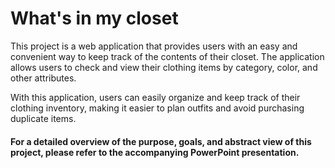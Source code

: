 # What's in my closet 

This project is a web application that provides users with an easy and convenient way to keep track of the contents of their closet.   The application allows users to check and view their clothing items by category, color, and other attributes.  

With this application, users can easily organize and keep track of their clothing inventory, making it easier to plan outfits and avoid purchasing duplicate items.

#### For a detailed overview of the purpose, goals, and abstract view of this project, please refer to the accompanying PowerPoint presentation.
